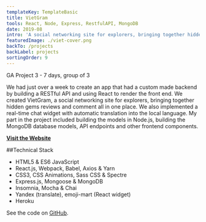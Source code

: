 ```yaml
---
templateKey: TemplateBasic
title: VietGram
tools: React, Node, Express, RestfulAPI, MongoDB
date: 2019-08
intro: 'A social networking site for explorers, bringing together hidden gems reviews and comment all in one place.'
featuredImage: ./viet-cover.png
backTo: /projects
backLabel: projects
sortingOrder: 9
---
```


GA Project 3 - 7 days, group of 3

We had just over a week to create an app that had a custom made backend by building a RESTful API and using React to render the front end. We created VietGram, a social networking site for explorers, bringing together hidden gems reviews and comment all in one place. We also implemented a real-time chat widget with automatic translation into the local language. My part in the project included building the models in Node.js, building the MongoDB database models, API endpoints and other frontend components.

**<a href="https://vietgram-ga.herokuapp.com/" target="_blank">Visit the Website</a>**

##Technical Stack

- HTML5 & ES6 JavaScript
- React.js, Webpack, Babel, Axios & Yarn
- CSS3, CSS Animations, Sass CSS & Spectre
- Express.js, Mongoose & MongoDB
- Insomnia, Mocha & Chai
- Yandex (translate), emoji-mart (React widget)
- Heroku

See the code on <a href="https://github.com/gaebar/vietgram" target="_blank">GitHub</a>.
